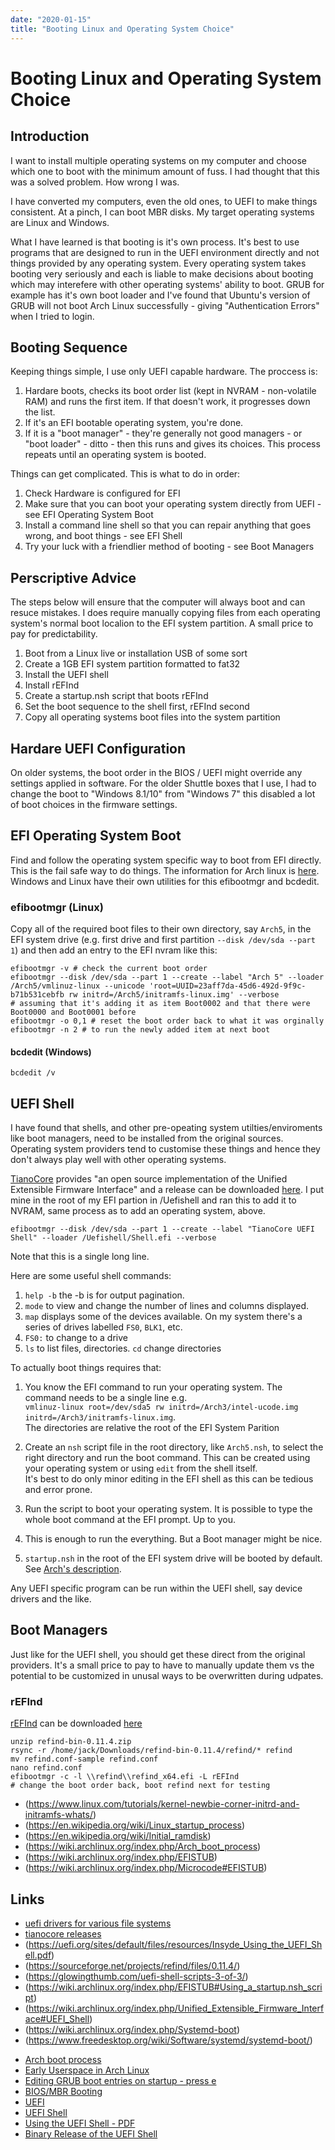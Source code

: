 ```yaml
---
date: "2020-01-15"
title: "Booting Linux and Operating System Choice"
---
```


<!-- markdownlint-disable MD025 -->
# Booting Linux and Operating System Choice
<!-- markdownlint-enable MD025 -->

## Introduction

I want to install multiple operating systems on my computer and choose which one to boot with the minimum amount of fuss.  I had thought that this was a solved problem.  How wrong I was.

I have converted my computers, even the old ones, to UEFI to make things consistent.  At a pinch, I can boot MBR disks.  My target operating systems are Linux and Windows.

What I have learned is that booting is it's own process.  It's best to use programs that are designed to run in the UEFI environment directly and not things provided by any operating system.  Every operating system takes booting very seriously and each is liable to make decisions about booting which may interefere with other operating systems' ability to boot.  GRUB for example has it's own boot loader and I've found that Ubuntu's version of GRUB will not boot Arch Linux successfully - giving "Authentication Errors" when I tried to login.

## Booting Sequence

Keeping things simple, I use only UEFI capable hardware.  The proccess is:

1. Hardare boots, checks its boot order list (kept in NVRAM - non-volatile RAM) and runs the first item.  If that doesn't work, it progresses down the list.
2. If it's an EFI bootable operating system, you're done.
3. If it is a "boot manager" - they're generally not good managers - or "boot loader" - ditto - then this runs and gives its choices.  This process repeats until an operating system is booted.

Things can get complicated.  This is what to do in order:

1. Check Hardware is configured for EFI
1. Make sure that you can boot your operating system directly from UEFI - see EFI Operating System Boot
1. Install a command line shell so that you can repair anything that goes wrong, and boot things - see EFI Shell
1. Try your luck with a friendlier method of booting - see Boot Managers

## Perscriptive Advice

The steps below will ensure that the computer will always boot and can resuce mistakes.  I does require manually copying files from each operating system's normal boot localion to the EFI system partition.  A small price to pay for predictability.

1. Boot from a Linux live or installation USB of some sort
1. Create a 1GB EFI system partition formatted to fat32
1. Install the UEFI shell
1. Install rEFInd
1. Create a startup.nsh script that boots rEFInd
1. Set the boot sequence to the shell first, rEFInd second
1. Copy all operating systems boot files into the system partition

## Hardare UEFI Configuration

On older systems, the boot order in the BIOS / UEFI might override any settings applied in software.  For the older Shuttle boxes that I use, I had to change the boot to "Windows 8.1/10" from "Windows 7" this disabled a lot of boot choices in the firmware settings.

## EFI Operating System Boot

Find and follow the operating system specific way to boot from EFI directly.  This is the fail safe way to do things.  The information for Arch linux is [here](https://wiki.archlinux.org/index.php/EFISTUB).  Windows and Linux have their own utilities for this efibootmgr and bcdedit.

### efibootmgr (Linux)

Copy all of the required boot files to their own directory, say ```Arch5```, in the EFI system drive (e.g. first drive and first partition ```--disk /dev/sda --part 1```) and then add an entry to the EFI nvram like this:

````shell
efibootmgr -v # check the current boot order
efibootmgr --disk /dev/sda --part 1 --create --label "Arch 5" --loader /Arch5/vmlinuz-linux --unicode 'root=UUID=23aff7da-45d6-492d-9f9c-b71b531cebfb rw initrd=/Arch5/initramfs-linux.img' --verbose
# assuming that it's adding it as item Boot0002 and that there were Boot0000 and Boot0001 before
efibootmgr -o 0,1 # reset the boot order back to what it was orginally
efibootmgr -n 2 # to run the newly added item at next boot
````

#### bcdedit (Windows)

````shell
bcdedit /v
````

## UEFI Shell

I have found that shells, and other pre-opeating system utilties/enviroments like boot managers, need to be installed from the original sources.  Operating system providers tend to customise these things and hence they don't always play well with other operating systems.

[TianoCore](https://www.tianocore.org/) provides "an open source implementation of the Unified Extensible Firmware Interface" and a release can be downloaded [here](https://github.com/tianocore/edk2/releases).  I put mine in the root of my EFI partion in /Uefishell and ran this to add it to NVRAM, same process as to add an operating system, above.

````shell
efibootmgr --disk /dev/sda --part 1 --create --label "TianoCore UEFI Shell" --loader /Uefishell/Shell.efi --verbose
````

Note that this is a single long line.

Here are some useful shell commands:

1. ```help -b``` the -b is for output pagination.
1. ```mode``` to view and change the number of lines and columns displayed.
1. ```map``` displays some of the devices available.  On my system there's a series of drives labelled ```FS0```, ```BLK1```, etc.
1. ```FS0:``` to change to a drive
1. ```ls``` to list files, directories.  ```cd``` change directories

To actually boot things requires that:

1. You know the EFI command to run your operating system.  The command needs to be a single line e.g.  
```vmlinuz-linux root=/dev/sda5 rw initrd=/Arch3/intel-ucode.img initrd=/Arch3/initramfs-linux.img```.  
The directories are relative the root of the EFI System Parition

1. Create an ```nsh``` script file in the root directory, like ```Arch5.nsh```, to select the right directory and run the boot command.  This can be created using your operating system or using ```edit``` from the shell itself.  
It's best to do only minor editing in the EFI shell as this can be tedious and error prone.
1. Run the script to boot your operating system.  It is possible to type the whole boot command at the EFI prompt.  Up to you.
1. This is enough to run the everything.  But a Boot manager might be nice.
1. ```startup.nsh``` in the root of the EFI system drive will be booted by default.  See [Arch's description](https://wiki.archlinux.org/index.php/EFISTUB#Using_a_startup.nsh_script).

Any UEFI specific program can be run within the UEFI shell, say device drivers and the like.

## Boot Managers

Just like for the UEFI shell, you should get these direct from the original providers.  It's a small price to pay to have to manually update them vs the potential to be customized in unusal ways to be overwritten during udpates.

### rEFInd

[rEFInd](http://www.rodsbooks.com/refind/) can be downloaded [here](https://sourceforge.net/projects/refind/files/0.11.4/refind-bin-0.11.4.zip/download)

````shell
unzip refind-bin-0.11.4.zip
rsync -r /home/jack/Downloads/refind-bin-0.11.4/refind/* refind
mv refind.conf-sample refind.conf
nano refind.conf
efibootmgr -c -l \\refind\\refind_x64.efi -L rEFInd
# change the boot order back, boot refind next for testing
````

<!-- markdownlint-disable MD034 -->
* (https://www.linux.com/tutorials/kernel-newbie-corner-initrd-and-initramfs-whats/)
* (https://en.wikipedia.org/wiki/Linux_startup_process)
* (https://en.wikipedia.org/wiki/Initial_ramdisk)
* (https://wiki.archlinux.org/index.php/Arch_boot_process)
* (https://wiki.archlinux.org/index.php/EFISTUB)
* (https://wiki.archlinux.org/index.php/Microcode#EFISTUB)

## Links

* [uefi drivers for various file systems](https://efi.akeo.ie/)
* [tianocore releases](https://github.com/tianocore/edk2/releases)
* (https://uefi.org/sites/default/files/resources/Insyde_Using_the_UEFI_Shell.pdf)
* (https://sourceforge.net/projects/refind/files/0.11.4/)
* (https://glowingthumb.com/uefi-shell-scripts-3-of-3/)
* (https://wiki.archlinux.org/index.php/EFISTUB#Using_a_startup.nsh_script)
* (https://wiki.archlinux.org/index.php/Unified_Extensible_Firmware_Interface#UEFI_Shell)
* (https://wiki.archlinux.org/index.php/Systemd-boot)
* (https://www.freedesktop.org/wiki/Software/systemd/systemd-boot/)
<!-- markdownlint-enable MD034 -->
* [Arch boot process](https://wiki.archlinux.org/index.php/Arch_boot_process)
* [Early Userspace in Arch Linux](https://web.archive.org/web/20150430223035/http://archlinux.me/brain0/2010/02/13/early-userspace-in-arch-linux/)
* [Editing GRUB boot entries on startup - press e](https://www.cyberciti.biz/faq/grub-boot-into-single-user-mode/)
* [BIOS/MBR Booting](https://neosmart.net/wiki/mbr-boot-process/)
* [UEFI](https://wiki.archlinux.org/index.php/Unified_Extensible_Firmware_Interface)
* [UEFI Shell](https://wiki.archlinux.org/index.php/Unified_Extensible_Firmware_Interface#UEFI_Shell)
* [Using the UEFI Shell - PDF](https://uefi.org/sites/default/files/resources/Insyde_Using_the_UEFI_Shell.pdf)
* [Binary Release of the UEFI Shell](https://github.com/tianocore/edk2/releases)
